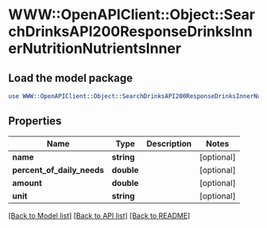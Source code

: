 # WWW::OpenAPIClient::Object::SearchDrinksAPI200ResponseDrinksInnerNutritionNutrientsInner

## Load the model package
```perl
use WWW::OpenAPIClient::Object::SearchDrinksAPI200ResponseDrinksInnerNutritionNutrientsInner;
```

## Properties
Name | Type | Description | Notes
------------ | ------------- | ------------- | -------------
**name** | **string** |  | [optional] 
**percent_of_daily_needs** | **double** |  | [optional] 
**amount** | **double** |  | [optional] 
**unit** | **string** |  | [optional] 

[[Back to Model list]](../README.md#documentation-for-models) [[Back to API list]](../README.md#documentation-for-api-endpoints) [[Back to README]](../README.md)


